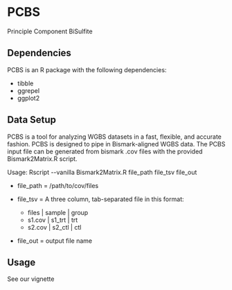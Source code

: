 # PCBS
Principle Component BiSulfite

## Dependencies
PCBS is an R package with the following dependencies:
* tibble
* ggrepel
* ggplot2

## Data Setup
PCBS is a tool for analyzing WGBS datasets in a fast, flexible, and accurate fashion. PCBS is designed to pipe in Bismark-aligned WGBS data. The PCBS input file can be generated from bismark .cov files with the provided Bismark2Matrix.R script.

Usage: Rscript --vanilla  Bismark2Matrix.R file_path file_tsv file_out
* file_path = /path/to/cov/files
* file_tsv = A three column, tab-separated file in this format:
  *  files | sample | group
  * s1.cov | s1_trt | trt
  * s2.cov | s2_ctl | ctl

* file_out = output file name

## Usage
See our vignette
